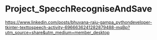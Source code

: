 # Project_SpecchRecogniseAndSave
https://www.linkedin.com/posts/bhuvana-raju-gampa_pythondeveloper-tkinter-texttospeech-activity-6966636241282879488-mqBp?utm_source=share&utm_medium=member_desktop

